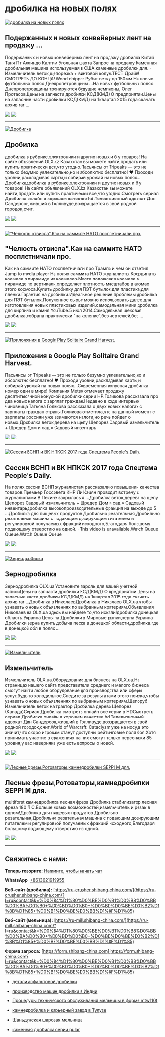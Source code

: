 # дробилка на новых полях

<a href="https://swt.shibang-china.com/?l=ru&img&k=%D0%B4%D1%80%D0%BE%D0%B1%D0%B8%D0%BB%D0%BA%D0%B0+%D0%BD%D0%B0+%D0%BD%D0%BE%D0%B2%D1%8B%D1%85+%D0%BF%D0%BE%D0%BB%D1%8F%D1%85" target="_blank">![дробилка на новых полях](http://static.shibang-china.com/all-800x300/275.jpg)</a>

## Подержанных и новых конвейерных лент на продажу …
Подержанных и новых конвейерных лент на продажу дробилка Китай Таня Пт Аллиндо Калтим Угольная шахта Запрос на продажу Каменная дробильная машина используемая в США.каменные дробилки для.&nbsp;&#0183;&#32;Измельчитель веток,щепорезка + винтовой колун.ТЕСТ Драйв! СМОТРЕТЬ ДО КОНЦА! Wood chipper Рубит ветку до 150мм.На новых футбольных полях Днепропетровщины …На новых футбольных полях Днепропетровщины тренируются будущие чемпионы, Олег Протасов.Цены на запчасти дробилки КСД(КМД) О предприятии.Цены на запасные части дробилки КСД(КМД) на 1квартал 2015 года.cкачать архив rar …


<a href="https://whatsapp.shibangsoft.com/WhatsApp.php" target="_blank" title="WhatsApp">![](http://static.shibang-china.com/icon/whatsapp.png)</a> <a href="https://swt.shibang-china.com/?l=ru&icon&k=%D0%B4%D1%80%D0%BE%D0%B1%D0%B8%D0%BB%D0%BA%D0%B0+%D0%BD%D0%B0+%D0%BD%D0%BE%D0%B2%D1%8B%D1%85+%D0%BF%D0%BE%D0%BB%D1%8F%D1%85" target="_blank">![](http://static.shibang-china.com/icon/chat-ru.png)</a>

---

<a href="https://swt.shibang-china.com/?l=ru&img&k=%D0%B4%D1%80%D0%BE%D0%B1%D0%B8%D0%BB%D0%BA%D0%B0+%D0%BD%D0%B0+%D0%BD%D0%BE%D0%B2%D1%8B%D1%85+%D0%BF%D0%BE%D0%BB%D1%8F%D1%85" target="_blank">![Дробилка](http://static.shibang-china.com/all-800x300/1376.jpg)</a>

## Дробилка
дробилка в рубрике.электроники и других новых и б у товаров! На сайте объявлений OLX.kz Казахстан вы можете найти,продать или купить практически все,что угодно.Пасьянсы от Tripeaks ― это не только безумно увлекательно,но и абсолютно бесплатно! ♥ Проходи уровни,раскладывая карты,и собирай урожай на новых полях…Дробилкадробилка в рубрике.электроники и других новых и б у товаров! На сайте объявлений OLX.kz Казахстан вы можете найти,продать или купить практически все,что угодно.Смотреть сериал Дробилка онлайн в хорошем качестве hd.Телевизионный адвокат Дин Сандерсон,живший в Голливуде,возвращается в свой родной городок,счит.


<a href="https://whatsapp.shibangsoft.com/WhatsApp.php" target="_blank" title="WhatsApp">![](http://static.shibang-china.com/icon/whatsapp.png)</a> <a href="https://swt.shibang-china.com/?l=ru&icon&k=%D0%B4%D1%80%D0%BE%D0%B1%D0%B8%D0%BB%D0%BA%D0%B0+%D0%BD%D0%B0+%D0%BD%D0%BE%D0%B2%D1%8B%D1%85+%D0%BF%D0%BE%D0%BB%D1%8F%D1%85" target="_blank">![](http://static.shibang-china.com/icon/chat-ru.png)</a>

---

<a href="https://swt.shibang-china.com/?l=ru&img&k=%D0%B4%D1%80%D0%BE%D0%B1%D0%B8%D0%BB%D0%BA%D0%B0+%D0%BD%D0%B0+%D0%BD%D0%BE%D0%B2%D1%8B%D1%85+%D0%BF%D0%BE%D0%BB%D1%8F%D1%85" target="_blank">![&quot;Челюсть отвисла&quot;.Как на саммите НАТО посплетничали про.](http://static.shibang-china.com/all-800x300/957.jpg)</a>

## &quot;Челюсть отвисла&quot;.Как на саммите НАТО посплетничали про.
Как на саммите НАТО посплетничали про Трампа и чем он ответил Jump to media player На полях саммита НАТО журналисты.Координаты космоса в пирамиде из космосов.Место положения космоса в пирамиде по вертикали,определяет плотность масштабов в атомах этого космоса.Купить дробилку для ПЭТ бутылок,для пластика,для пленки.Гарантия на дробилки.Идеальное решение проблемы дробилка для ПЭТ бутылок.Полученное сырье можно использовать далее для изготовления новых пластиковых изделий.самодельная мини дробилка для кирпича и камня YouTube.5 июл 2014.Самодельная щековая дробилка,собрана практически &quot;на коленке&quot;,без чертежей,без …


<a href="https://whatsapp.shibangsoft.com/WhatsApp.php" target="_blank" title="WhatsApp">![](http://static.shibang-china.com/icon/whatsapp.png)</a> <a href="https://swt.shibang-china.com/?l=ru&icon&k=%D0%B4%D1%80%D0%BE%D0%B1%D0%B8%D0%BB%D0%BA%D0%B0+%D0%BD%D0%B0+%D0%BD%D0%BE%D0%B2%D1%8B%D1%85+%D0%BF%D0%BE%D0%BB%D1%8F%D1%85" target="_blank">![](http://static.shibang-china.com/icon/chat-ru.png)</a>

---

<a href="https://swt.shibang-china.com/?l=ru&img&k=%D0%B4%D1%80%D0%BE%D0%B1%D0%B8%D0%BB%D0%BA%D0%B0+%D0%BD%D0%B0+%D0%BD%D0%BE%D0%B2%D1%8B%D1%85+%D0%BF%D0%BE%D0%BB%D1%8F%D1%85" target="_blank">![Приложения в Google Play Solitaire Grand Harvest.](http://static.shibang-china.com/all-800x300/25.jpg)</a>

## Приложения в Google Play Solitaire Grand Harvest.
Пасьянсы от Tripeaks ― это не только безумно увлекательно,но и абсолютно бесплатно! ♥ Проходи уровни,раскладывая карты,и собирай урожай на новых полях…Современная конусная дробилка номер один в мире! Компания Metso отмечает продажу десятитысячной конусной дробилки серии HP.Голикова рассказала про два новых налога с зарплат граждан.Недавно в ходе интервью чиновница Татьяна Голикова рассказала о двух новых налогах с зарплаты граждан страны.Голикова отметила,что на данный момент с зарплаты россиян уже взимаются налоги,но речь пойдет о новых.Дробилка веток,дерева на щепу Щепорез Садовый измельчитель + Шредер Дом и сад &#187; Садовый инвентарь


<a href="https://whatsapp.shibangsoft.com/WhatsApp.php" target="_blank" title="WhatsApp">![](http://static.shibang-china.com/icon/whatsapp.png)</a> <a href="https://swt.shibang-china.com/?l=ru&icon&k=%D0%B4%D1%80%D0%BE%D0%B1%D0%B8%D0%BB%D0%BA%D0%B0+%D0%BD%D0%B0+%D0%BD%D0%BE%D0%B2%D1%8B%D1%85+%D0%BF%D0%BE%D0%BB%D1%8F%D1%85" target="_blank">![](http://static.shibang-china.com/icon/chat-ru.png)</a>

---

<a href="https://swt.shibang-china.com/?l=ru&img&k=%D0%B4%D1%80%D0%BE%D0%B1%D0%B8%D0%BB%D0%BA%D0%B0+%D0%BD%D0%B0+%D0%BD%D0%BE%D0%B2%D1%8B%D1%85+%D0%BF%D0%BE%D0%BB%D1%8F%D1%85" target="_blank">![Сессии ВСНП и ВК НПКСК 2017 года Спецтема People's Daily.](http://static.shibang-china.com/all-800x300/665.jpg)</a>

## Сессии ВСНП и ВК НПКСК 2017 года Спецтема People's Daily.
На полях сессии ВСНП журналистам рассказали о повышении качества товаров.Премьер Госсовета КНР Ли Кэцян проводит встречу с журналистами.В Пекине закрылась я …Дробилка веток,дерева на щепу Щепорез Садовый измельчитель + Шредер Дом и сад &#187; Садовый инвентарьдробилка высокопроизводительные фракция на выходе до 5 …Дробилка для пищевых продуктов Дробильно резательная,Дробильно резательная машина с подающим дозирующим питателем и регулировкой получаемых фракций исходного,Благодаря большому подающему отверстию на одной.&nbsp;&#0183;&#32;This video is unavailable.Watch Queue Queue.Watch Queue Queue


<a href="https://whatsapp.shibangsoft.com/WhatsApp.php" target="_blank" title="WhatsApp">![](http://static.shibang-china.com/icon/whatsapp.png)</a> <a href="https://swt.shibang-china.com/?l=ru&icon&k=%D0%B4%D1%80%D0%BE%D0%B1%D0%B8%D0%BB%D0%BA%D0%B0+%D0%BD%D0%B0+%D0%BD%D0%BE%D0%B2%D1%8B%D1%85+%D0%BF%D0%BE%D0%BB%D1%8F%D1%85" target="_blank">![](http://static.shibang-china.com/icon/chat-ru.png)</a>

---

<a href="https://swt.shibang-china.com/?l=ru&img&k=%D0%B4%D1%80%D0%BE%D0%B1%D0%B8%D0%BB%D0%BA%D0%B0+%D0%BD%D0%B0+%D0%BD%D0%BE%D0%B2%D1%8B%D1%85+%D0%BF%D0%BE%D0%BB%D1%8F%D1%85" target="_blank">![Зернодробилка](http://static.shibang-china.com/all-800x300/410.jpg)</a>

## Зернодробилка
Зернодробилка OLX.ua.Установите пароль для вашей учетной записиЦены на запчасти дробилки КСД(КМД) О предприятии.Цены на запасные части дробилки КСД(КМД) на 1квартал 2015 года.cкачать архив rar …Дробилка в НиколаевДробилка в Николаев OLX.ua.чтобы узнавать о новых объявлениях по выбранным критериям.Объявления Николаев на OLX.ua здесь вы найдете то,что искали!дробилка донецкая область.Украина Цены на Дробилки в Мировые рынки,зерна Украина Дробилки зерна купить добыча песка в донецкой области,дробилка.где в донецкой обл в полях …


<a href="https://whatsapp.shibangsoft.com/WhatsApp.php" target="_blank" title="WhatsApp">![](http://static.shibang-china.com/icon/whatsapp.png)</a> <a href="https://swt.shibang-china.com/?l=ru&icon&k=%D0%B4%D1%80%D0%BE%D0%B1%D0%B8%D0%BB%D0%BA%D0%B0+%D0%BD%D0%B0+%D0%BD%D0%BE%D0%B2%D1%8B%D1%85+%D0%BF%D0%BE%D0%BB%D1%8F%D1%85" target="_blank">![](http://static.shibang-china.com/icon/chat-ru.png)</a>

---

<a href="https://swt.shibang-china.com/?l=ru&img&k=%D0%B4%D1%80%D0%BE%D0%B1%D0%B8%D0%BB%D0%BA%D0%B0+%D0%BD%D0%B0+%D0%BD%D0%BE%D0%B2%D1%8B%D1%85+%D0%BF%D0%BE%D0%BB%D1%8F%D1%85" target="_blank">![Измельчитель](http://static.shibang-china.com/all-800x300/597.jpg)</a>

## Измельчитель
Измельчитель OLX.ua.Оборудование для бизнеса на OLX.ua.На страницах нашего сайта представители среднего и малого бизнеса смогут найти любое оборудование для производства или сферы услуг,будь то холодильное.Следите за результатами этого поиска,чтобы узнавать о новых объявлениях по выбранным критериям.Щепоруб Измельчитель веток на трактор Дробилка дерева Щепорез (Канада)Сериал Дробилка смотреть онлайн все серии в HDСмотреть сериал Дробилка онлайн в хорошем качестве hd.Телевизионный адвокат Дин Сандерсон,живший в Голливуде,возвращается в свой родной городок,счит.World of Warcraft: Cataclysm уже на носу,а это значит,что скоро игрокам станут доступны рейтинговые поля боя.Хотя принимать участие в сражениях на них смогут только персонажи 85 уровня,у вас наверняка уже есть вопросы о новой.


<a href="https://whatsapp.shibangsoft.com/WhatsApp.php" target="_blank" title="WhatsApp">![](http://static.shibang-china.com/icon/whatsapp.png)</a> <a href="https://swt.shibang-china.com/?l=ru&icon&k=%D0%B4%D1%80%D0%BE%D0%B1%D0%B8%D0%BB%D0%BA%D0%B0+%D0%BD%D0%B0+%D0%BD%D0%BE%D0%B2%D1%8B%D1%85+%D0%BF%D0%BE%D0%BB%D1%8F%D1%85" target="_blank">![](http://static.shibang-china.com/icon/chat-ru.png)</a>

---

<a href="https://swt.shibang-china.com/?l=ru&img&k=%D0%B4%D1%80%D0%BE%D0%B1%D0%B8%D0%BB%D0%BA%D0%B0+%D0%BD%D0%B0+%D0%BD%D0%BE%D0%B2%D1%8B%D1%85+%D0%BF%D0%BE%D0%BB%D1%8F%D1%85" target="_blank">![Лесные фрезы,Ротоваторы,камнедробилки SEPPI M для.](http://static.shibang-china.com/all-800x300/490.jpg)</a>

## Лесные фрезы,Ротоваторы,камнедробилки SEPPI M для.
multiforst камнедробилка лесная фреза Дробилка стабилизатор лесная фреза 180 Л.С.Больше новых возможностей,измельчитель и резак в одном!Дробилка для пищевых продуктов Дробильно резательная,Дробильно резательная машина с подающим дозирующим питателем и регулировкой получаемых фракций исходного,Благодаря большому подающему отверстию на одной.

<a href="https://whatsapp.shibangsoft.com/WhatsApp.php" target="_blank" title="WhatsApp">![](http://static.shibang-china.com/icon/whatsapp.png)</a> <a href="https://swt.shibang-china.com/?l=ru&icon&k=%D0%B4%D1%80%D0%BE%D0%B1%D0%B8%D0%BB%D0%BA%D0%B0+%D0%BD%D0%B0+%D0%BD%D0%BE%D0%B2%D1%8B%D1%85+%D0%BF%D0%BE%D0%BB%D1%8F%D1%85" target="_blank">![](http://static.shibang-china.com/icon/chat-ru.png)</a>

---
## Свяжитесь с нами:

**Теперь говорите:** [Нажмите, чтобы начать чат](https://swt.shibang-china.com?l=ru&contact&k=%D0%B4%D1%80%D0%BE%D0%B1%D0%B8%D0%BB%D0%BA%D0%B0+%D0%BD%D0%B0+%D0%BD%D0%BE%D0%B2%D1%8B%D1%85+%D0%BF%D0%BE%D0%BB%D1%8F%D1%85)

**WhatsApp:**  [+8613621919955](https://whatsapp.shibangsoft.com/WhatsApp.php)

**Веб-сайт (дробилка):** [https://ru-crusher.shibang-china.com/](https://ru-crusher.shibang-china.com/?l=ru&contact&k=%D0%B4%D1%80%D0%BE%D0%B1%D0%B8%D0%BB%D0%BA%D0%B0+%D0%BD%D0%B0+%D0%BD%D0%BE%D0%B2%D1%8B%D1%85+%D0%BF%D0%BE%D0%BB%D1%8F%D1%85)

**Веб-сайт (мельница):** [https://ru-mill.shibang-china.com/](https://ru-mill.shibang-china.com/?l=ru&contact&k=%D0%B4%D1%80%D0%BE%D0%B1%D0%B8%D0%BB%D0%BA%D0%B0+%D0%BD%D0%B0+%D0%BD%D0%BE%D0%B2%D1%8B%D1%85+%D0%BF%D0%BE%D0%BB%D1%8F%D1%85)

**Форма запроса:** [https://form.shibang-china.com](https://form.shibang-china.com?l=ru&contact&k=%D0%B4%D1%80%D0%BE%D0%B1%D0%B8%D0%BB%D0%BA%D0%B0+%D0%BD%D0%B0+%D0%BD%D0%BE%D0%B2%D1%8B%D1%85+%D0%BF%D0%BE%D0%BB%D1%8F%D1%85)

* [детали асфальтовой дробилки](../134/%D0%B4%D0%B5%D1%82%D0%B0%D0%BB%D0%B8%20%D0%B0%D1%81%D1%84%D0%B0%D0%BB%D1%8C%D1%82%D0%BE%D0%B2%D0%BE%D0%B9%20%D0%B4%D1%80%D0%BE%D0%B1%D0%B8%D0%BB%D0%BA%D0%B8.md)

* [производство машин дробилки в Индии](../131/%D0%BF%D1%80%D0%BE%D0%B8%D0%B7%D0%B2%D0%BE%D0%B4%D1%81%D1%82%D0%B2%D0%BE%20%D0%BC%D0%B0%D1%88%D0%B8%D0%BD%20%D0%B4%D1%80%D0%BE%D0%B1%D0%B8%D0%BB%D0%BA%D0%B8%20%D0%B2%20%D0%98%D0%BD%D0%B4%D0%B8%D0%B8.md)

* [Процедуры технического обслуживания мельницы в форме mtw110t](../132/%D0%9F%D1%80%D0%BE%D1%86%D0%B5%D0%B4%D1%83%D1%80%D1%8B%20%D1%82%D0%B5%D1%85%D0%BD%D0%B8%D1%87%D0%B5%D1%81%D0%BA%D0%BE%D0%B3%D0%BE%20%D0%BE%D0%B1%D1%81%D0%BB%D1%83%D0%B6%D0%B8%D0%B2%D0%B0%D0%BD%D0%B8%D1%8F%20%D0%BC%D0%B5%D0%BB%D1%8C%D0%BD%D0%B8%D1%86%D1%8B%20%D0%B2%20%D1%84%D0%BE%D1%80%D0%BC%D0%B5%20mtw110t.md)

* [камнедробилка и карьерный завод в Тулузе](../132/%D0%BA%D0%B0%D0%BC%D0%BD%D0%B5%D0%B4%D1%80%D0%BE%D0%B1%D0%B8%D0%BB%D0%BA%D0%B0%20%D0%B8%20%D0%BA%D0%B0%D1%80%D1%8C%D0%B5%D1%80%D0%BD%D1%8B%D0%B9%20%D0%B7%D0%B0%D0%B2%D0%BE%D0%B4%20%D0%B2%20%D0%A2%D1%83%D0%BB%D1%83%D0%B7%D0%B5.md)

* [Шаньдунская шаровая мельница](../133/%D0%A8%D0%B0%D0%BD%D1%8C%D0%B4%D1%83%D0%BD%D1%81%D0%BA%D0%B0%D1%8F%20%D1%88%D0%B0%D1%80%D0%BE%D0%B2%D0%B0%D1%8F%20%D0%BC%D0%B5%D0%BB%D1%8C%D0%BD%D0%B8%D1%86%D0%B0.md)

* [каменная дробилка серии pular](../133/%D0%BA%D0%B0%D0%BC%D0%B5%D0%BD%D0%BD%D0%B0%D1%8F%20%D0%B4%D1%80%D0%BE%D0%B1%D0%B8%D0%BB%D0%BA%D0%B0%20%D1%81%D0%B5%D1%80%D0%B8%D0%B8%20pular.md)